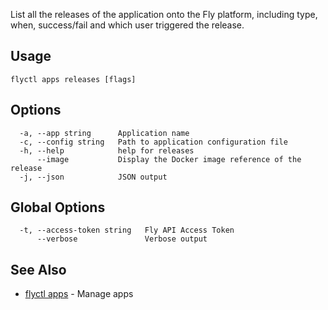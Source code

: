 List all the releases of the application onto the Fly platform,
including type, when, success/fail and which user triggered the release.


## Usage
~~~
flyctl apps releases [flags]
~~~

## Options

~~~
  -a, --app string      Application name
  -c, --config string   Path to application configuration file
  -h, --help            help for releases
      --image           Display the Docker image reference of the release
  -j, --json            JSON output
~~~

## Global Options

~~~
  -t, --access-token string   Fly API Access Token
      --verbose               Verbose output
~~~

## See Also

* [flyctl apps](/docs/flyctl/apps/)	 - Manage apps

